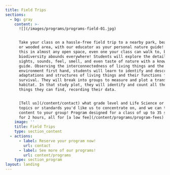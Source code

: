 ```yaml
---
title: Field Trips
sections:
  - bg: gray
    content: >-
      ![](/images/programs/programs-field-01.jpg)


      Take your class on a hassle-free field trip to a nearby park, beach, pond,
      or wooded area, with our educator as your personal nature guide! We can do
      this in almost any open space, even one your class can walk to, because
      biodiversity abounds everywhere! Students will explore the details of the
      sights, sounds, feel, smell, and even taste of nature with a knowledgeable
      guide. Observing the interconnectedness of living things and the
      environment first hand, students will learn to identify and describe
      adaptations and structures of living things and their functions for
      survival. They will break into groups to measure and plot a transect in a
      habitat. In that study plot, they will identify and count all the living
      things they can find, recording their data. 


      [Tell us](/content/contact) what grade level and Life Science or Earth Science
      topics or standards you'd like us to concentrate on, and we can tailor the
      content to your group! Program designed for a class of up to 35 students
      for 2 hours, all for [a low fee](/content/programs/program-fees)!
    image: ''
    title: Field Trips
    type: section_content
  - actions:
      - label: Reserve your program now!
        url: contact
      - label: See more of our programs!
        url: content/programs
    type: section_program
layout: landing
---
```


